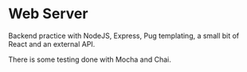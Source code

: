 # Web Server 

Backend practice with NodeJS, Express, Pug templating, a small bit of React and an external API.

There is some testing done with Mocha and Chai.